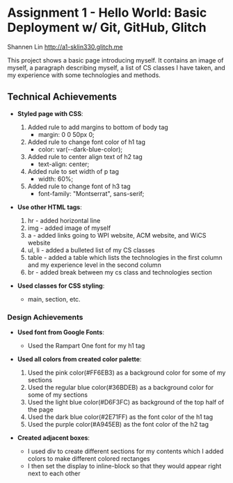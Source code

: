 Assignment 1 - Hello World: Basic Deployment w/ Git, GitHub, Glitch
===
Shannen Lin http://a1-sklin330.glitch.me

This project shows a basic page introducing myself. It contains an image of myself, a paragraph describing myself, a list of CS classes I have taken, and my experience with some technologies and methods.

## Technical Achievements
- **Styled page with CSS**: 
    1. Added rule to add margins to bottom of body tag
       * margin: 0 0 50px 0;
    2. Added rule to change font color of h1 tag
       * color: var(--dark-blue-color);
    3. Added rule to center align text of h2 tag
       * text-align: center;
    4. Added rule to set width of p tag
       * width: 60%;
    5. Added rule to change font of h3 tag
       * font-family: "Montserrat", sans-serif;

- **Use other HTML tags**: 
    1. hr - added horizontal line
    2. img - added image of myself
    3. a - added links going to WPI website, ACM website, and WiCS website
    4. ul, li - added a bulleted list of my CS classes
    5. table - added a table which lists the technologies in the first column and my experience level in the second column
    6. br - added break between my cs class and technologies section

- **Used classes for CSS styling**: 
    * main, section, etc.

### Design Achievements
- **Used font from Google Fonts**: 
    * Used the Rampart One font for my h1 tag

- **Used all colors from created color palette**: 
    1. Used the pink color(#FF6EB3) as a background color for some of my sections
    2. Used the regular blue color(#36BDEB) as a background color for some of my sections
    3. Used the light blue color(#D6F3FC) as background of the top half of the page
    4. Used the dark blue color(#2E71FF) as the font color of the h1 tag
    5. Used the purple color(#A945EB) as the font color of the h2 tag

- **Created adjacent boxes**: 
    * I used div to create different sections for my contents which I added colors to make different colored rectanges
    * I then set the display to inline-block so that they would appear right next to each other
